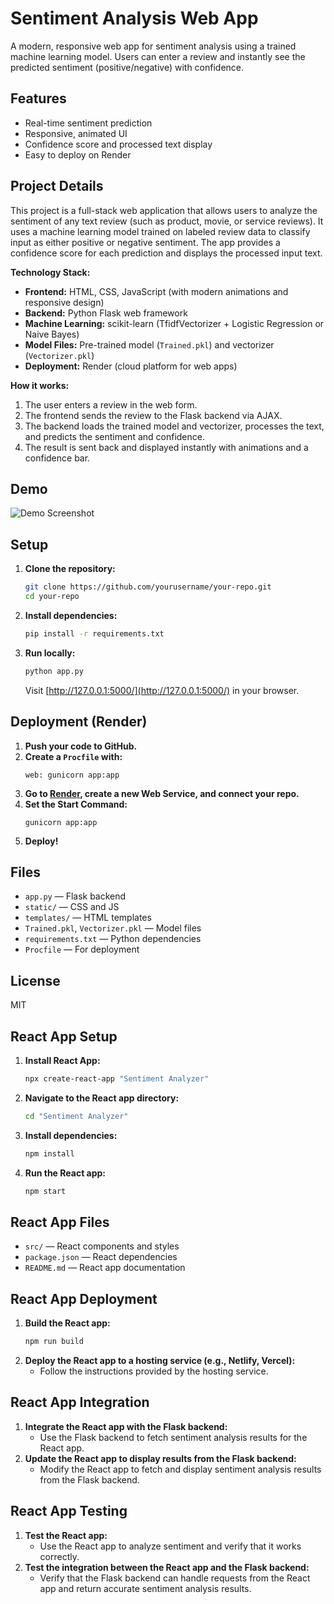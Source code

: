 # Sentiment Analysis Web App

A modern, responsive web app for sentiment analysis using a trained machine learning model. Users can enter a review and instantly see the predicted sentiment (positive/negative) with confidence.

## Features
- Real-time sentiment prediction
- Responsive, animated UI
- Confidence score and processed text display
- Easy to deploy on Render

## Project Details
This project is a full-stack web application that allows users to analyze the sentiment of any text review (such as product, movie, or service reviews). It uses a machine learning model trained on labeled review data to classify input as either positive or negative sentiment. The app provides a confidence score for each prediction and displays the processed input text.

**Technology Stack:**
- **Frontend:** HTML, CSS, JavaScript (with modern animations and responsive design)
- **Backend:** Python Flask web framework
- **Machine Learning:** scikit-learn (TfidfVectorizer + Logistic Regression or Naive Bayes)
- **Model Files:** Pre-trained model (`Trained.pkl`) and vectorizer (`Vectorizer.pkl`)
- **Deployment:** Render (cloud platform for web apps)

**How it works:**
1. The user enters a review in the web form.
2. The frontend sends the review to the Flask backend via AJAX.
3. The backend loads the trained model and vectorizer, processes the text, and predicts the sentiment and confidence.
4. The result is sent back and displayed instantly with animations and a confidence bar.

## Demo
![Demo Screenshot](demo.png)

## Setup
1. **Clone the repository:**
   ```sh
   git clone https://github.com/yourusername/your-repo.git
   cd your-repo
   ```
2. **Install dependencies:**
   ```sh
   pip install -r requirements.txt
   ```
3. **Run locally:**
   ```sh
   python app.py
   ```
   Visit [http://127.0.0.1:5000/](http://127.0.0.1:5000/) in your browser.

## Deployment (Render)
1. **Push your code to GitHub.**
2. **Create a `Procfile` with:**
   ```
   web: gunicorn app:app
   ```
3. **Go to [Render](https://dashboard.render.com/), create a new Web Service, and connect your repo.**
4. **Set the Start Command:**
   ```
   gunicorn app:app
   ```
5. **Deploy!**

## Files
- `app.py` — Flask backend
- `static/` — CSS and JS
- `templates/` — HTML templates
- `Trained.pkl`, `Vectorizer.pkl` — Model files
- `requirements.txt` — Python dependencies
- `Procfile` — For deployment

## License
MIT 

## React App Setup
1. **Install React App:**
   ```sh
   npx create-react-app "Sentiment Analyzer"
   ```
2. **Navigate to the React app directory:**
   ```sh
   cd "Sentiment Analyzer"
   ```
3. **Install dependencies:**
   ```sh
   npm install
   ```
4. **Run the React app:**
   ```sh
   npm start
   ```

## React App Files
- `src/` — React components and styles
- `package.json` — React dependencies
- `README.md` — React app documentation

## React App Deployment
1. **Build the React app:**
   ```sh
   npm run build
   ```
2. **Deploy the React app to a hosting service (e.g., Netlify, Vercel):**
   - Follow the instructions provided by the hosting service.

## React App Integration
1. **Integrate the React app with the Flask backend:**
   - Use the Flask backend to fetch sentiment analysis results for the React app.
2. **Update the React app to display results from the Flask backend:**
   - Modify the React app to fetch and display sentiment analysis results from the Flask backend.

## React App Testing
1. **Test the React app:**
   - Use the React app to analyze sentiment and verify that it works correctly.
2. **Test the integration between the React app and the Flask backend:**
   - Verify that the Flask backend can handle requests from the React app and return accurate sentiment analysis results. 